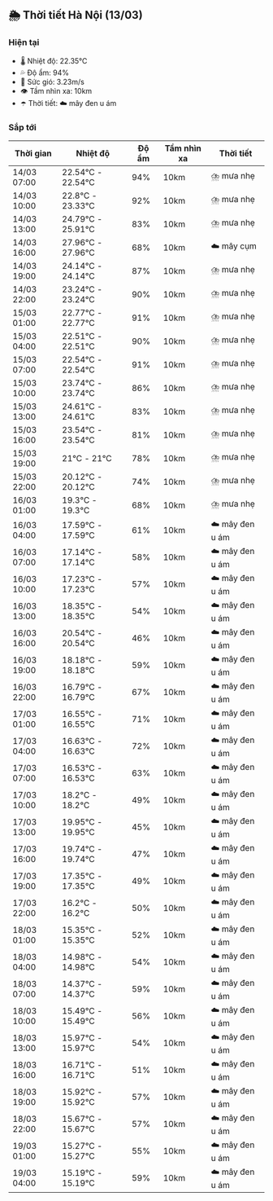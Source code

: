 ## 🌦️ Thời tiết Hà Nội (13/03)

### Hiện tại

- 🌡️ Nhiệt độ: 22.35℃
- 💦 Độ ẩm: 94%
- 💨 Sức gió: 3.23m/s
- 👁️ Tầm nhìn xa: 10km
- ☂️ Thời tiết: ☁️ mây đen u ám

### Sắp tới

| Thời gian | Nhiệt độ | Độ ẩm | Tầm nhìn xa | Thời tiết |
| --- | --- | --- | --- | --- |
| 14/03 07:00 | 22.54℃ - 22.54℃ | 94% | 10km | ⛈️ mưa nhẹ |
| 14/03 10:00 | 22.8℃ - 23.33℃ | 92% | 10km | ⛈️ mưa nhẹ |
| 14/03 13:00 | 24.79℃ - 25.91℃ | 83% | 10km | ⛈️ mưa nhẹ |
| 14/03 16:00 | 27.96℃ - 27.96℃ | 68% | 10km | ☁️ mây cụm |
| 14/03 19:00 | 24.14℃ - 24.14℃ | 87% | 10km | ⛈️ mưa nhẹ |
| 14/03 22:00 | 23.24℃ - 23.24℃ | 90% | 10km | ⛈️ mưa nhẹ |
| 15/03 01:00 | 22.77℃ - 22.77℃ | 91% | 10km | ⛈️ mưa nhẹ |
| 15/03 04:00 | 22.51℃ - 22.51℃ | 90% | 10km | ⛈️ mưa nhẹ |
| 15/03 07:00 | 22.54℃ - 22.54℃ | 91% | 10km | ⛈️ mưa nhẹ |
| 15/03 10:00 | 23.74℃ - 23.74℃ | 86% | 10km | ⛈️ mưa nhẹ |
| 15/03 13:00 | 24.61℃ - 24.61℃ | 83% | 10km | ⛈️ mưa nhẹ |
| 15/03 16:00 | 23.54℃ - 23.54℃ | 81% | 10km | ⛈️ mưa nhẹ |
| 15/03 19:00 | 21℃ - 21℃ | 78% | 10km | ⛈️ mưa nhẹ |
| 15/03 22:00 | 20.12℃ - 20.12℃ | 74% | 10km | ⛈️ mưa nhẹ |
| 16/03 01:00 | 19.3℃ - 19.3℃ | 68% | 10km | ⛈️ mưa nhẹ |
| 16/03 04:00 | 17.59℃ - 17.59℃ | 61% | 10km | ☁️ mây đen u ám |
| 16/03 07:00 | 17.14℃ - 17.14℃ | 58% | 10km | ☁️ mây đen u ám |
| 16/03 10:00 | 17.23℃ - 17.23℃ | 57% | 10km | ☁️ mây đen u ám |
| 16/03 13:00 | 18.35℃ - 18.35℃ | 54% | 10km | ☁️ mây đen u ám |
| 16/03 16:00 | 20.54℃ - 20.54℃ | 46% | 10km | ☁️ mây đen u ám |
| 16/03 19:00 | 18.18℃ - 18.18℃ | 59% | 10km | ☁️ mây đen u ám |
| 16/03 22:00 | 16.79℃ - 16.79℃ | 67% | 10km | ☁️ mây đen u ám |
| 17/03 01:00 | 16.55℃ - 16.55℃ | 71% | 10km | ☁️ mây đen u ám |
| 17/03 04:00 | 16.63℃ - 16.63℃ | 72% | 10km | ☁️ mây đen u ám |
| 17/03 07:00 | 16.53℃ - 16.53℃ | 63% | 10km | ☁️ mây đen u ám |
| 17/03 10:00 | 18.2℃ - 18.2℃ | 49% | 10km | ☁️ mây đen u ám |
| 17/03 13:00 | 19.95℃ - 19.95℃ | 45% | 10km | ☁️ mây đen u ám |
| 17/03 16:00 | 19.74℃ - 19.74℃ | 47% | 10km | ☁️ mây đen u ám |
| 17/03 19:00 | 17.35℃ - 17.35℃ | 49% | 10km | ☁️ mây đen u ám |
| 17/03 22:00 | 16.2℃ - 16.2℃ | 50% | 10km | ☁️ mây đen u ám |
| 18/03 01:00 | 15.35℃ - 15.35℃ | 52% | 10km | ☁️ mây đen u ám |
| 18/03 04:00 | 14.98℃ - 14.98℃ | 54% | 10km | ☁️ mây đen u ám |
| 18/03 07:00 | 14.37℃ - 14.37℃ | 59% | 10km | ☁️ mây đen u ám |
| 18/03 10:00 | 15.49℃ - 15.49℃ | 56% | 10km | ☁️ mây đen u ám |
| 18/03 13:00 | 15.97℃ - 15.97℃ | 54% | 10km | ☁️ mây đen u ám |
| 18/03 16:00 | 16.71℃ - 16.71℃ | 51% | 10km | ☁️ mây đen u ám |
| 18/03 19:00 | 15.92℃ - 15.92℃ | 57% | 10km | ☁️ mây đen u ám |
| 18/03 22:00 | 15.67℃ - 15.67℃ | 57% | 10km | ☁️ mây đen u ám |
| 19/03 01:00 | 15.27℃ - 15.27℃ | 55% | 10km | ☁️ mây đen u ám |
| 19/03 04:00 | 15.19℃ - 15.19℃ | 59% | 10km | ☁️ mây đen u ám |
